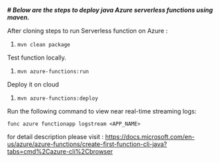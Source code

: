**# _**Below are the steps to deploy java Azure serverless functions using maven.**_**

After cloning steps to run Serverless function on Azure :
1) `mvn clean package`
   
Test function locally.

1) `mvn azure-functions:run`

Deploy it on cloud
1) `mvn azure-functions:deploy`



Run the following command to view near real-time streaming logs:


`func azure functionapp logstream <APP_NAME> `




for detail description please visit :
https://docs.microsoft.com/en-us/azure/azure-functions/create-first-function-cli-java?tabs=cmd%2Cazure-cli%2Cbrowser